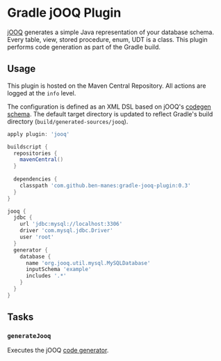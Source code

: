 # Gradle jOOQ Plugin

[jOOQ](http://www.jooq.org) generates a simple Java representation of your database schema.
Every table, view, stored procedure, enum, UDT is a class. This plugin performs code generation
as part of the Gradle build.

## Usage

This plugin is hosted on the Maven Central Repository. All actions are logged at the `info` level.

The configuration is defined as an XML DSL based on jOOQ's 
[codegen schema](http://www.jooq.org/xsd/jooq-codegen-3.0.0.xsd). The default target directory is
updated to reflect Gradle's build directory (`build/generated-sources/jooq`).

```groovy
apply plugin: 'jooq'

buildscript {
  repositories {
    mavenCentral()
  }
  
  dependencies {
    classpath 'com.github.ben-manes:gradle-jooq-plugin:0.3'
  }
}

jooq {
  jdbc {
    url 'jdbc:mysql://localhost:3306'
    driver 'com.mysql.jdbc.Driver'
    user 'root'
  }
  generator {
    database {
      name 'org.jooq.util.mysql.MySQLDatabase'
      inputSchema 'example'
      includes '.*'
    }
  }
}
```

## Tasks

### `generateJooq`

Executes the jOOQ [code generator](http://www.jooq.org/doc/3.0/manual/code-generation/).
